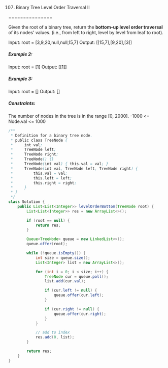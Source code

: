 107. Binary Tree Level Order Traversal II

===============

Given the root of a binary tree, return the **bottom-up level order traversal** of its nodes' values. (i.e., from left to right, level by level from leaf to root).

Input: root = [3,9,20,null,null,15,7]
Output: [[15,7],[9,20],[3]]

##### Example 2:

Input: root = [1]
Output: [[1]]

##### Example 3:

Input: root = []
Output: []

##### Constraints:

The number of nodes in the tree is in the range [0, 2000].
-1000 <= Node.val <= 1000

```java
/**
 * Definition for a binary tree node.
 * public class TreeNode {
 *     int val;
 *     TreeNode left;
 *     TreeNode right;
 *     TreeNode() {}
 *     TreeNode(int val) { this.val = val; }
 *     TreeNode(int val, TreeNode left, TreeNode right) {
 *         this.val = val;
 *         this.left = left;
 *         this.right = right;
 *     }
 * }
 */
class Solution {
    public List<List<Integer>> levelOrderBottom(TreeNode root) {
        List<List<Integer>> res = new ArrayList<>();

        if (root == null) {
            return res;
        }

        Queue<TreeNode> queue = new LinkedList<>();
        queue.offer(root);

        while (!queue.isEmpty()) {
            int size = queue.size();
            List<Integer> list = new ArrayList<>();

            for (int i = 0; i < size; i++) {
                TreeNode cur = queue.poll();
                list.add(cur.val);

                if (cur.left != null) {
                    queue.offer(cur.left);
                }

                if (cur.right != null) {
                    queue.offer(cur.right);
                }
            }

            // add to index
            res.add(0, list);
        }

        return res;
    }
}
```

